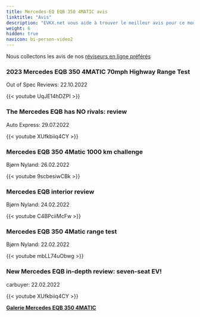 ```yaml
---
title: Mercedes-EQ EQB 350 4MATIC avis
linktitle: "Avis"
description: "EVKX.net vous aide à trouver le meilleur avis pour ce modèle."
weight: 6
hidden: true
navicon: bi-person-video2
---
```

Nous collectons les avis de nos [réviseurs en ligne préférés](../../../../../guides/evreviewers/)

<div class="container text-center shadow p-2 pe-4 mb-5 bg-body-tertiary rounded border">
<h3>2023 Mercedes EQB 350 4MATIC 70mph Highway Range Test</h3>
<p>Out of Spec Reviews: 22.10.2022</p>

{{< youtube UqJE14hDZPI >}}

</div>
<div class="container text-center shadow p-2 pe-4 mb-5 bg-body-tertiary rounded border">
<h3>The Mercedes EQB has NO rivals: review</h3>
<p>Auto Express: 29.07.2022</p>

{{< youtube XUfkbiiq4CY >}}

</div>
<div class="container text-center shadow p-2 pe-4 mb-5 bg-body-tertiary rounded border">
<h3>Mercedes EQB 350 4Matic 1000 km challenge</h3>
<p>Bjørn Nyland: 26.02.2022</p>

{{< youtube 9scbesiwCBk >}}

</div>
<div class="container text-center shadow p-2 pe-4 mb-5 bg-body-tertiary rounded border">
<h3>Mercedes EQB interior review</h3>
<p>Bjørn Nyland: 24.02.2022</p>

{{< youtube C4BPciiMcFw >}}

</div>
<div class="container text-center shadow p-2 pe-4 mb-5 bg-body-tertiary rounded border">
<h3>Mercedes EQB 350 4Matic range test</h3>
<p>Bjørn Nyland: 22.02.2022</p>

{{< youtube mbLL74uObwg >}}

</div>
<div class="container text-center shadow p-2 pe-4 mb-5 bg-body-tertiary rounded border">
<h3>New Mercedes EQB in-depth review: seven-seat EV!</h3>
<p>carbuyer: 22.02.2022</p>

{{< youtube XUfkbiiq4CY >}}

</div>
<div class="mt-3 mb-3">
<a href="../gallery/" class="text-decoration-none text-black">
<strong><i class="bi-arrow-left"></i>Galerie  </strong>
</a>
<a href="../" class="text-decoration-none text-black float-end">
<strong>Mercedes EQB 350 4MATIC <i class="bi-arrow-right"></i></strong>
</a>
</div>
